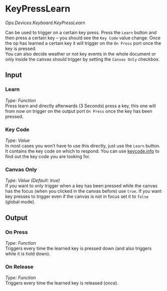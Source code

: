 # KeyPressLearn

*Ops.Devices.Keyboard.KeyPressLearn*  

Can be used to trigger on a certain key press. Press the `Learn` button and then press a certain key – you should see the `Key Code` value change.
Once the op has learned a certain key it will trigger on the `On Press` port once the key is pressed.  
You can also decide weather or not key events in the whole document or only inside the canvas should trigger by setting the `Canvas Only` checkbox.

## Input

### Learn

*Type: Function*  
Press learn and directly afterwards (3 Seconds) press a key, this one will from now on trigger on the output port `On Press` once the key has been pressed.

### Key Code

*Type: Value*  
In most cases you won’t have to use this directly, just use the `Learn` button. It contains the key code on which to respond. You can use [keycode.info](http://keycode.info/) to find out the key code you are looking for.

### Canvas Only

*Type: Value (Default: true)*  
If you want to only trigger when a key has been pressed while the canvas has the focus (when you clicked in the canvas before) use `true`. If you want key presses to trigger even if the canvas is not in focus set it to `false` (global mode). 

## Output

### On Press

*Type: Function*  
Triggers every time the learned key is pressed down (and also triggers while it is hold down).

### On Release 

*Type: Function*  
Triggers every time the learned key is released (once).